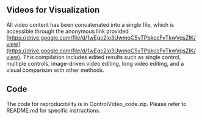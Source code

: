 ## Videos for Visualization
All video content has been concatenated into a single file, which is accessible through the anonymous link provided [https://drive.google.com/file/d/1wEgc2io3UwmoC5vTPbkccFvTkwVqsZlK/view](https://drive.google.com/file/d/1wEgc2io3UwmoC5vTPbkccFvTkwVqsZlK/view). This compilation includes edited results such as single control, multiple controls, image-driven video editing, long video editing, and a visual comparison with other methods.
## Code
The code for reproducibility is in ControlVideo_code.zip. Please refer to README.md for specific instructions.

